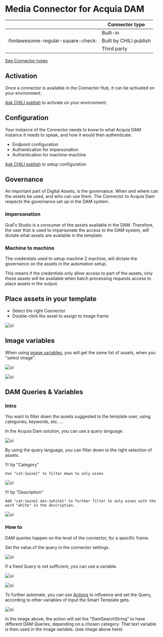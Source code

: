 # Media Connector for Acquia DAM

|  | Connector type |
| --- | --- |
|  | Built-in |
| :fontawesome-regular-square-check: | Built by CHILI publish |
|  | Third party |

[See Connector types](/GraFx-Studio/concepts/connectors-media/#support)

## Activation

Once a connector is available in the Connector Hub, it can be activated on your environment.

[Ask CHILI publish](https://mysupport.chili-publish.com/) to activate on your environment.

## Configuration

Your instance of the Connector needs to know to what Acquia DAM instance it needs to speak, and how it would then authenticate.

- Endpoint configuration
- Authentication for impersonation
- Authentication for machine-machine

[Ask CHILI publish](https://mysupport.chili-publish.com/) to setup configuration

## Governance

An important part of Digital Assets, is the governance. When and where can the assets be used, and who can use them.
The Connector to Acquia Dam respects the governance set up in the DAM system.

### Impersonation

GraFx Studio is a consumer of the assets available in the DAM. Therefore, the user that is used to impersonate the access to the DAM system, will dictate what assets are available in the template.

### Machine to machine

The credentials used to setup machine 2 machine, will dictate the governance on the assets in the automation setup. 

This means if the credentials only allow access to part of the assets, only these assets will be available when batch processing requests access to place assets in the output.

## Place assets in your template

- Select the right Connector
- Double-click the asset to assign to image frame

![ui](acquia_assets.gif)

## Image variables

When using [image variables](/GraFx-Studio/guides/template-variables/assign/#assign-template-variable-to-image-frame), you will get the same list of assets, when you "select image".

![ui](var1.png)

![ui](var2.png)


## DAM Queries & Variables

### Intro

You want to filter down the assets suggested to the template user, using categories, keywords, etc. ...

In the Acquia Dam solution, you can use a query language.

![ui](assets1.png)

By using the query language, you can filter down to the right selection of assets.

!!! tip "Category"

	Use "cat:{wine}" to filter down to only wines

![ui](assets2.png)

!!! tip "Description"

	Add "cat:{wine} des:{white}" to further filter to only wines with the word "white" in the description.
	
![ui](assets3.png)

### How to

DAM queries happen on the level of the connector, for a specific frame.

Set the value of the query in the connector settings.

![ui](query1.png)

If a fixed Query is not sufficient, you can use a variable.

![ui](query2.png)

![ui](query3.png)

To further automate, you can use [Actions](/GraFx-Studio/guides/actions/create/) to influence and set the Query, according to other variables of input the Smart Template gets.

![ui](query4.png)

In the image above, the action will set the "DamSearchString" to have different DAM Queries, depending on a chosen category. That text variable is then used in the image variable. (see image above here)